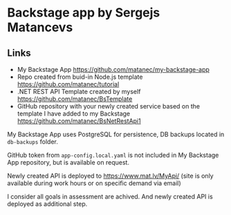 # Backstage app by Sergejs Matancevs

## Links

- My Backstage App https://github.com/matanec/my-backstage-app
- Repo created from buid-in Node.js template https://github.com/matanec/tutorial
- .NET REST API Template created by myself https://github.com/matanec/BsTemplate
- GitHub repository with your newly created service based on the template I have added to my Backstage https://github.com/matanec/BsNetRestApi1

My Backstage App uses PostgreSQL for persistence, DB backups located in `db-backups` folder.

GitHub token from `app-config.local.yaml` is not included in My Backstage App repository, but is available on request.

Newly created API is deployed to https://www.mat.lv/MyApi/ (site is only available during work hours or on specific demand via email)

I consider all goals in assessment are achived. And newly created API is deployed as additional step. 
